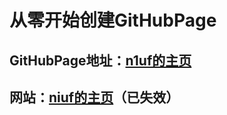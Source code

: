 # 从零开始创建GitHubPage

## GitHubPage地址：[n1uf的主页](https://n1uf.github.io/)

## 网站：[niuf的主页](https://www.niuf.rf.gd/)（已失效）
